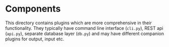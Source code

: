 # Components

This directory contains plugins which are more comprehensive in their functionality. They
typically have command line interface (`cli.py`), REST api (`api.py`), separate 
database layer (`db.py`) and may have different companion plugins for output, input etc.
